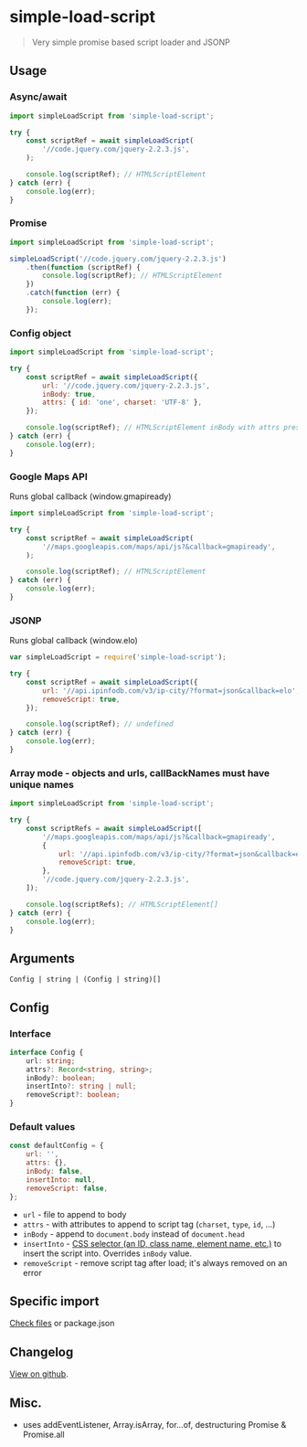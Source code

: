 # simple-load-script

> Very simple promise based script loader and JSONP

## Usage

### Async/await

```js
import simpleLoadScript from 'simple-load-script';

try {
    const scriptRef = await simpleLoadScript(
        '//code.jquery.com/jquery-2.2.3.js',
    );

    console.log(scriptRef); // HTMLScriptElement
} catch (err) {
    console.log(err);
}
```

### Promise

```js
import simpleLoadScript from 'simple-load-script';

simpleLoadScript('//code.jquery.com/jquery-2.2.3.js')
    .then(function (scriptRef) {
        console.log(scriptRef); // HTMLScriptElement
    })
    .catch(function (err) {
        console.log(err);
    });
```

### Config object

```js
import simpleLoadScript from 'simple-load-script';

try {
    const scriptRef = await simpleLoadScript({
        url: '//code.jquery.com/jquery-2.2.3.js',
        inBody: true,
        attrs: { id: 'one', charset: 'UTF-8' },
    });

    console.log(scriptRef); // HTMLScriptElement inBody with attrs present
} catch (err) {
    console.log(err);
}
```

### Google Maps API

Runs global callback (window.gmapiready)

```js
import simpleLoadScript from 'simple-load-script';

try {
    const scriptRef = await simpleLoadScript(
        '//maps.googleapis.com/maps/api/js?&callback=gmapiready',
    );

    console.log(scriptRef); // HTMLScriptElement
} catch (err) {
    console.log(err);
}
```

### JSONP

Runs global callback (window.elo)

```js
var simpleLoadScript = require('simple-load-script');

try {
    const scriptRef = await simpleLoadScript({
        url: '//api.ipinfodb.com/v3/ip-city/?format=json&callback=elo',
        removeScript: true,
    });

    console.log(scriptRef); // undefined
} catch (err) {
    console.log(err);
}
```

### Array mode - objects and urls, callBackNames must have unique names

```js
import simpleLoadScript from 'simple-load-script';

try {
    const scriptRefs = await simpleLoadScript([
        '//maps.googleapis.com/maps/api/js?&callback=gmapiready',
        {
            url: '//api.ipinfodb.com/v3/ip-city/?format=json&callback=elo',
            removeScript: true,
        },
        '//code.jquery.com/jquery-2.2.3.js',
    ]);

    console.log(scriptRefs); // HTMLScriptElement[]
} catch (err) {
    console.log(err);
}
```

## Arguments

`Config | string | (Config | string)[]`

## Config

### Interface

```ts
interface Config {
    url: string;
    attrs?: Record<string, string>;
    inBody?: boolean;
    insertInto?: string | null;
    removeScript?: boolean;
}
```

### Default values

```js
const defaultConfig = {
    url: '',
    attrs: {},
    inBody: false,
    insertInto: null,
    removeScript: false,
};
```

-   `url` - file to append to body
-   `attrs` - with attributes to append to script tag (`charset`, `type`, `id`, &hellip;)
-   `inBody` - append to `document.body` instead of `document.head`
-   `insertInto` - [CSS selector (an ID, class name, element name, etc.)](https://developer.mozilla.org/en/docs/Web/API/Document/querySelector) to insert the script into. Overrides `inBody` value.
-   `removeScript` - remove script tag after load; it's always removed on an error

## Specific import

[Check files](https://www.npmjs.com/package/simple-load-script?activeTab=code) or package.json

## Changelog

[View on github](https://github.com/tomek-f/simple-load-script/blob/master/changelog.md).

## Misc.

-   uses addEventListener, Array.isArray, for…of, destructuring Promise & Promise.all
